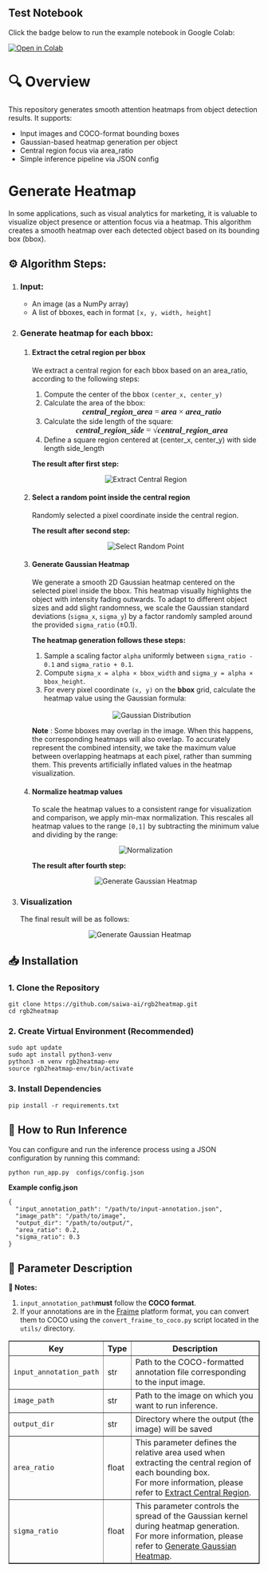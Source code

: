 <!-- Add this near the top of your README -->
## Test Notebook

Click the badge below to run the example notebook in Google Colab:

[![Open in Colab](https://colab.research.google.com/assets/colab-badge.svg)](https://colab.research.google.com/gist/zrajaei/d746371f9f26ccb1096896061809cc6e/rgb2heatmap_test_colab.ipynb)



<h1>🔍 Overview</h1>
<p>This repository generates smooth attention heatmaps from object detection results.
    It supports:
    <ul>
        <li>Input images and COCO-format bounding boxes</li>
        <li>Gaussian-based heatmap generation per object</li>
        <li>Central region focus via area_ratio</li>
        <li>Simple inference pipeline via JSON config</li>
    </ul>
</p>

<h1>Generate Heatmap</h1>
<p>In some applications, such as visual analytics for marketing, it is valuable to visualize object presence or attention focus via a heatmap. This algorithm creates a smooth heatmap over each detected object based on its bounding box (bbox).</p>

<h2>⚙️ Algorithm Steps:</h2>

<ol>
    <li><h3>Input:</h3></li>
    <ul>
        <li>An image (as a NumPy array)</li>
        <li>A list of bboxes, each in format <code>[x, y, width, height]</code></li>
    </ul>
    <li><h3>Generate heatmap for each bbox:</h3></li>
    <ol>
            <li><h4 id="extract_central_region">Extract the cetral region per bbox</h4>
             <p>We extract a central region for each bbox based on an area_ratio, according to the following steps:</p>
                <ol>
                    <li>Compute the center of the bbox <code>(center_x, center_y)</code></li>
                    <li>Calculate the area of the bbox:</li>
                    <div style="text-align:center; font-family: 'Times New Roman', serif; font-size: 1.2em;">
                    <i><b>central_region_area</b></i> = <i><b>area</b></i> × <i><b>area_ratio</b></i>
                    </div>
                    <li>Calculate the side length of the square:</li>
                    <div style="text-align:center; font-family: 'Times New Roman', serif; font-size: 1.2em;">
                    <i><b>central_region_side</b></i> = &radic;<i><b>central_region_area</b></i>
                    </div>
                    <li>Define a square region centered at (center_x, center_y) with side length side_length</li>
                </ol>
                <p><b>The result after first step:</b></p>
                <div style="text-align: center;">
                <img src="data/extract_central_region.gif" alt="Extract Central Region" style="max-width: 100%; height: auto;">
                </div>
             </li>
             <li><h4>Select a random point inside the central region</h4>
             <p>Randomly selected a pixel coordinate inside the central region.</p>
            <p><b>The result after second step:</b></p>
             <div style="text-align: center;">
             <img src="data/select_random_point.gif" alt="Select Random Point" style="max-width: 100%; height: auto;">
             </div>
             </li>
             <li><h4 id="generate_gaussian_heatmap">Generate Gaussian Heatmap</h4>
             <p>We generate a smooth 2D Gaussian heatmap centered on the selected pixel inside the bbox. This heatmap visually highlights the object with intensity fading outwards. To adapt to different object sizes and add slight randomness, we scale the Gaussian standard deviations (<code>sigma_x</code>, <code>sigma_y</code>) by a factor randomly sampled around the provided <code>sigma_ratio</code> (±0.1).</p>
             <p><b>The heatmap generation follows these steps:</b></p>
             <ol>
                <li>Sample a scaling factor <code>alpha</code> uniformly between <code>sigma_ratio - 0.1</code> and <code>sigma_ratio + 0.1</code>.</li>
                <li>Compute <code>sigma_x = alpha × bbox_width</code> and <code>sigma_y = alpha × bbox_height</code>.</li>
                <li>
                    For every pixel coordinate <code>(x, y)</code> on the <b>bbox</b> grid, calculate the heatmap value using the Gaussian formula:<br><br>
                    <div style="text-align: center;">
                    <img src="data/gaussian_distribution.png" alt="Gaussian Distribution" style="max-width: 100%; height: auto;">
                    </div>
                </li>
            </ol>
            <p><b>Note</b> : Some bboxes may overlap in the image. When this happens, the corresponding heatmaps will also overlap. To accurately represent the combined intensity, we take the maximum value between overlapping heatmaps at each pixel, rather than summing them. This prevents artificially inflated values in the heatmap visualization.</p>
            </li>
            <li><h4>Normalize heatmap values</h4>
            <p>To scale the heatmap values to a consistent range for visualization and comparison, we apply min-max normalization. This rescales all heatmap values to the range <code>[0,1]</code> by subtracting the minimum value and dividing by the range:</p>
            <p align="center">
            <img src="data/normalization.png" alt="Normalization" style="max-width: 100%; height: auto;">
            </p>
            <p><b>The result after fourth step:</b></p>
            <div style="text-align: center;">
            <img src="data/generate_gaussian_heatmap.gif" alt="Generate Gaussian Heatmap" style="max-width: 100%; height: auto;">
            </div>
            </li>
    </ol>
            <li><h3>Visualization</h3><p>The final result will be as follows:<p>
            <div style="text-align: center;">
            <img src="data/final_result.png" alt="Generate Gaussian Heatmap" style="max-width: 100%; height: auto;">
            </div>
            </li>
</ol>

<h2>📥 Installation</h2>

<h3>1. Clone the Repository</h3>
<pre><code>git clone https://github.com/saiwa-ai/rgb2heatmap.git
cd rgb2heatmap</code></pre>

<h3>2. Create Virtual Environment (Recommended)</h3>
<pre><code>sudo apt update
sudo apt install python3-venv
python3 -m venv rgb2heatmap-env
source rgb2heatmap-env/bin/activate</code></pre>

<h3>3. Install Dependencies</h3>
  <pre><code>pip install -r requirements.txt
</code></pre>

<h2>🚀 How to Run Inference</h2>

<p>You can configure and run the inference process using a JSON configuration by running this command:</p>

<pre><code>python run_app.py  configs/config.json</code></pre>

<p><strong>Example config.json</strong></p>
<pre><code>{
  "input_annotation_path": "/path/to/input-annotation.json",
  "image_path": "/path/to/image",
  "output_dir": "/path/to/output/",
  "area_ratio": 0.2,
  "sigma_ratio": 0.3
}</code></pre>


<h2>📄 Parameter Description</h2>

<p><strong>🔔 Notes:</strong></p>
<ol>
  <li><code>input_annotation_path</code><strong>must</strong> follow the <strong>COCO format</strong>.</li>
  <li>If your annotations are in the <a href="https://saiwa.ai/fraime/">Fraime</a> platform format, you can convert them to COCO using the
    <code>convert_fraime_to_coco.py</code> script located in the <code>utils/</code> directory.
  </li>
</ol>


<table border="1" cellpadding="6" cellspacing="0">
  <thead>
    <tr>
      <th>Key</th>
      <th>Type</th>
      <th>Description</th>
    </tr>
  </thead>
  <tbody>
    <tr>
      <td><code>input_annotation_path</code></td>
      <td>str</td>
      <td>Path to the COCO-formatted annotation file corresponding to the input image.</td>
    </tr>
    <tr>
      <td><code>image_path</code></td>
      <td>str</td>
      <td>Path to the image on which you want to run inference.</td>
    </tr>
    <tr>
      <td><code>output_dir</code></td>
      <td>str</td>
      <td>Directory where the output (the image) will be saved</td>
    </tr>
    <tr>
      <td><code>area_ratio</code></td>
      <td>float</td>
      <td>
        This parameter defines the relative area used when extracting the central region of each bounding box.<br/>
        For more information, please refer to <a href="#extract_central_region">Extract Central Region</a>.
      </td>
    </tr>
    <tr>
      <td><code>sigma_ratio</code></td>
      <td>float</td>
      <td>
        This parameter controls the spread of the Gaussian kernel during heatmap generation.<br/>
        For more information, please refer to <a href="#generate_gaussian_heatmap">Generate Gaussian Heatmap</a>.
      </td>
    </tr>
  </tbody>
</table>


